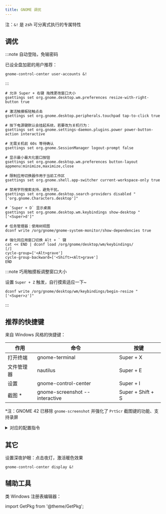 ```yaml
---
title: GNOME 调优
---
```


注：`&!` 是 zsh 可分离式执行的专属特性

## 调优

:::note 自动登陆，免输密码

已设全盘加密的用户推荐：

    gnome-control-center user-accounts &!

:::

```shell
# 允许 Super + 右键 拖拽更改窗口大小
gsettings set org.gnome.desktop.wm.preferences resize-with-right-button true

# 激活触摸板轻触点击
gsettings set org.gnome.desktop.peripherals.touchpad tap-to-click true

# 按下电源键默认会挂起系统，若要改为关机行为：
gsettings set org.gnome.settings-daemon.plugins.power power-button-action interactive

# 无需关机前 60s 等待确认
gsettings set org.gnome.SessionManager logout-prompt false

# 显示最小最大化窗口按钮
gsettings set org.gnome.desktop.wm.preferences button-layout appmenu:minimize,maximize,close

# 限制应用切换器作用于当前工作区
gsettings set org.gnome.shell.app-switcher current-workspace-only true

# 禁用字符搜索支持，避免干扰。
gsettings set org.gnome.desktop.search-providers disabled "['org.gnome.Characters.desktop']"

# `Super + D` 显示桌面
gsettings set org.gnome.desktop.wm.keybindings show-desktop "['<Super>d']"

# 任务管理器：使用树视图
dconf write /org/gnome/gnome-system-monitor/show-dependencies true

# 强化同应用窗口切换 Alt + ` 键
cat << END | dconf load /org/gnome/desktop/wm/keybindings/
[/]
cycle-group=['<Alt>grave']
cycle-group-backward=['<Shift><Alt>grave']
END
```

:::note 巧用触摸板调整窗口大小

设置 `Super + Z` 触发，自行摸索适应一下~

    dconf write /org/gnome/desktop/wm/keybindings/begin-resize "['<Super>z']"

:::

## 推荐的快捷键

来自 Windows 风格的快捷键：

<div className="autoselect-cell-of-table">

| 作用       | 命令                           | 按键              |
| ---------- | ------------------------------ | ----------------- |
| 打开终端   | gnome-terminal                 | Super + X         |
| 文件管理器 | nautilus                       | Super + E         |
| 设置       | gnome-control-center           | Super + I         |
| 截图 \*    | gnome-screenshot --interactive | Super + Shift + S |

</div>

\*注：GNOME 42 已移除 `gnome-screenshot` 并强化了 `PrtScr` 截图键的功能、支持录屏

 <details className="let-details-to-gray">
    <summary>对应的配置指令</summary>

```shell
cat << END | dconf load /org/gnome/settings-daemon/plugins/media-keys/custom-keybindings/
[custom0]
binding='<Super>x'
command='gnome-terminal'
name='打开终端'

[custom1]
binding='<Super>e'
command='nautilus'
name='文件管理器'

[custom2]
binding='<Super>i'
command='gnome-control-center'
name='设置'

[custom3]
binding='<Shift><Super>s'
command='gnome-screenshot --interactive'
name='截图'
END

dconf write /org/gnome/settings-daemon/plugins/media-keys/custom-keybindings "['/org/gnome/settings-daemon/plugins/media-keys/custom-keybindings/custom0/', '/org/gnome/settings-daemon/plugins/media-keys/custom-keybindings/custom1/', '/org/gnome/settings-daemon/plugins/media-keys/custom-keybindings/custom2/', '/org/gnome/settings-daemon/plugins/media-keys/custom-keybindings/custom3/']"
```

</details>

## 其它

设置深夜护眼：点击夜灯，激活暖色效果

    gnome-control-center display &!

## 辅助工具

类 Windows 注册表编辑器：

import GetPkg from '@theme/GetPkg';

<GetPkg name="dconf-editor" apt dnf />
